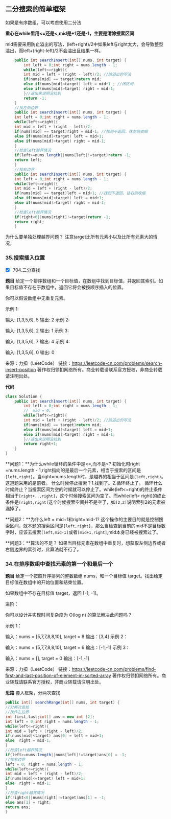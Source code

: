 ## 二分搜索的简单框架

如果是有序数组，可以考虑使用二分法

**重心在while里用<=还是<,mid是+1还是-1，主要是清除搜索区间**

mid需要采用防止溢出的写法，(left+right)/2中如果left与right太大，会导致整型溢出，而left+(right-left)/2不会溢出且结果一样。

```java
    public int searchInsert(int[] nums, int target) {
        int left = 0;int right = nums.length - 1; 
        while(left<=right){
        int mid = left + (right - left)/2; //防溢出的写法
        if(nums[mid] == target)return mid;
        else if(nums[mid]<target) left = mid+1 ; //闭区间
        else if(nums[mid]>target) right = mid-1;
        }//退出来说明没找到
        return -1;
    }
    //找左侧边界
    public int searchInsert(int[] nums, int target) {
    int left = 0;int right = nums.length - 1; 
    while(left<=right){
    int mid = left + (right - left)/2; 
    if(nums[mid] == target)right = mid-1; //找到不返回，往左侧收缩
    else if(nums[mid]<target) left = mid+1;
    else if(nums[mid]>target) right = mid-1;
    }
    //检查left越界情况
    if(left>=nums.length||nums[left]!=target)return -1;
    return left;
    }
    //找右边界
    public int searchInsert(int[] nums, int target) {
    int left = 0;int right = nums.length - 1; 
    while(left<=right){
    int mid = left + (right - left)/2; 
    if(nums[mid] == target)left = mid+1; //找到不返回，往右侧收缩
    else if(nums[mid]<target) left = mid+1;
    else if(nums[mid]>target) right = mid-1;
    }
    //检查left越界情况
    if(right<0||nums[right]!=target)return -1;
    return right;
    }
```

为什么要单独处理越界问题？
注意target比所有元素小以及比所有元素大的情况，

### 35.搜索插入位置

- [x] 704.二分查找

**题目**
给定一个排序数组和一个目标值，在数组中找到目标值，并返回其索引。如果目标值不存在于数组中，返回它将会被按顺序插入的位置。

你可以假设数组中无重复元素。

示例 1:

输入: [1,3,5,6], 5
输出: 2
示例 2:

输入: [1,3,5,6], 2
输出: 1
示例 3:

输入: [1,3,5,6], 7
输出: 4
示例 4:

输入: [1,3,5,6], 0
输出: 0

来源：力扣（LeetCode）
链接：https://leetcode-cn.com/problems/search-insert-position
著作权归领扣网络所有。商业转载请联系官方授权，非商业转载请注明出处。

**代码**

```java
class Solution {
    public int searchInsert(int[] nums, int target) {
        int left = 0;int right = nums.length - 1; 
        //  mid = 0;   
        while(left<=right){
        int mid = left + (right - left)/2; //防溢出的写法
        if(nums[mid] == target)return mid;
        else if(nums[mid]<target) left = mid+1;
        else if(nums[mid]>target) right = mid-1;
        }//退出来说明没找到
        return right+1;
    }
}
```

**问题1：**为什么while循环的条件中是<=,而不是<?
初始化时right =nums.length - 1,right指向的是最后一个元素，相当于搜索的区间是`[left,right]`。当right=nums.length时，是越界的相当于区间是`[left,right)`。这道题采用的是前者。
什么时候停止搜索？1.找到了。2.循环终止了。
循环什么时候终止？当搜索区间为空的时候就可以停止了。while(left<=right)的终止条件相当于`[right+..,right]`，这个时候搜索区间为空了。而while(left< right)的终止条件是`[right,right]`这个时候搜索空间并不是空了，如`[2,2]`说明索引2的元素被漏掉了。

**问题2：**为什么left = mid+1和right=mid-1?
这个操作的主要目的就是控制搜索区间，就本题的搜索区间是`[left,right]`，那么当检查到当前的mid不是目标数字时，应该去搜索`[left,mid-1]`或者`[mid+1,right]`,mid本身已经被搜索过了。

**问题3：**算法的不足？
如果当目标元素在数组中重复时，想获取左侧边界或者右侧边界的索引时，此算法就不行了。

### 34.在排序数组中查找元素的第一个和最后一个

**题目**
给定一个按照升序排列的整数数组 nums，和一个目标值 target。找出给定目标值在数组中的开始位置和结束位置。

如果数组中不存在目标值 target，返回 [-1, -1]。

进阶：

你可以设计并实现时间复杂度为 O(log n) 的算法解决此问题吗？
 

示例 1：

输入：nums = [5,7,7,8,8,10], target = 8
输出：[3,4]
示例 2：

输入：nums = [5,7,7,8,8,10], target = 6
输出：[-1,-1]
示例 3：

输入：nums = [], target = 0
输出：[-1,-1]

来源：力扣（LeetCode）
链接：https://leetcode-cn.com/problems/find-first-and-last-position-of-element-in-sorted-array
著作权归领扣网络所有。商业转载请联系官方授权，非商业转载请注明出处。

**思路**
套入框架，分两次查找

```java
public int[] searchRange(int[] nums, int target) {
//分两次查找
//找作左边界
int first,last;int[] ans = new int [2];
int left = 0;int right = nums.length - 1; 
while(left<=right){
int mid = left + (right - left)/2; 
if(nums[mid]<target) ans[0] = left = mid+1;
else  right = mid-1;
}
//检查left越界情况
if(left>=nums.length||nums[left]!=target)ans[0] = -1;
//找右边界
left = 0; right = nums.length - 1; 
while(left<=right){
int mid = left + (right - left)/2; 
if(nums[mid]<=target) left = mid+1;
else  right = mid-1;
}
//检查right越界情况
if(right<0||nums[right]!=target)ans[1] = -1;
else ans[1] = right;
return ans;
}
```